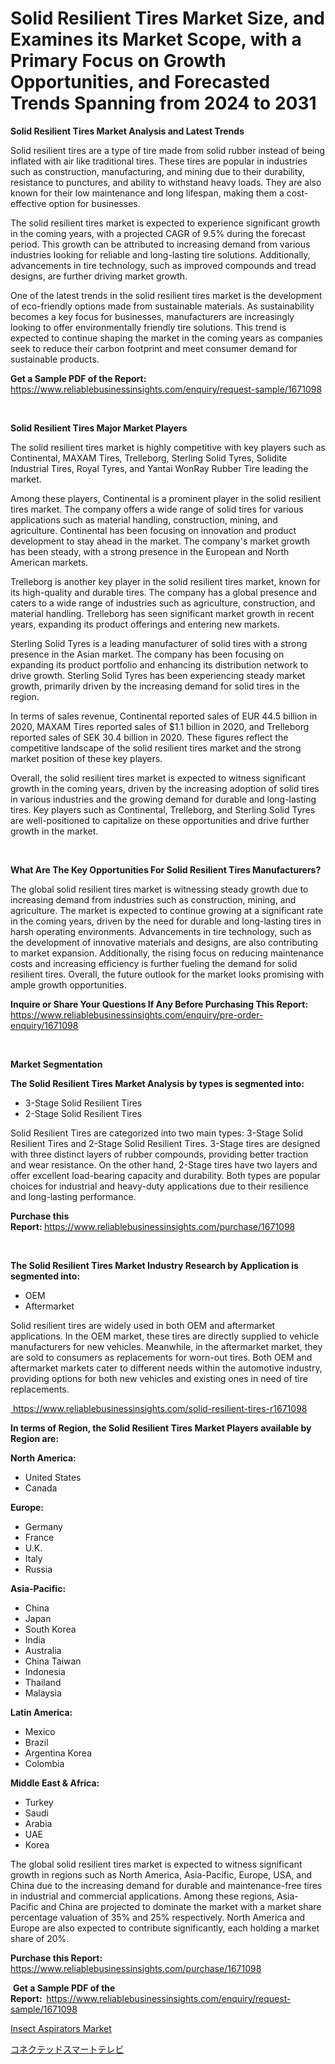 <p><h1>Solid Resilient Tires Market Size, and Examines its Market Scope, with a Primary Focus on Growth Opportunities, and Forecasted Trends Spanning from 2024 to 2031</h1></p><p><strong>Solid Resilient Tires Market Analysis and Latest Trends</strong></p>
<p><p>Solid resilient tires are a type of tire made from solid rubber instead of being inflated with air like traditional tires. These tires are popular in industries such as construction, manufacturing, and mining due to their durability, resistance to punctures, and ability to withstand heavy loads. They are also known for their low maintenance and long lifespan, making them a cost-effective option for businesses.</p><p>The solid resilient tires market is expected to experience significant growth in the coming years, with a projected CAGR of 9.5% during the forecast period. This growth can be attributed to increasing demand from various industries looking for reliable and long-lasting tire solutions. Additionally, advancements in tire technology, such as improved compounds and tread designs, are further driving market growth.</p><p>One of the latest trends in the solid resilient tires market is the development of eco-friendly options made from sustainable materials. As sustainability becomes a key focus for businesses, manufacturers are increasingly looking to offer environmentally friendly tire solutions. This trend is expected to continue shaping the market in the coming years as companies seek to reduce their carbon footprint and meet consumer demand for sustainable products.</p></p>
<p><strong>Get a Sample PDF of the Report:&nbsp;</strong> <a href="https://www.reliablebusinessinsights.com/enquiry/request-sample/1671098">https://www.reliablebusinessinsights.com/enquiry/request-sample/1671098</a></p>
<p>&nbsp;</p>
<p><strong>Solid Resilient Tires Major Market Players</strong></p>
<p><p>The solid resilient tires market is highly competitive with key players such as Continental, MAXAM Tires, Trelleborg, Sterling Solid Tyres, Solidite Industrial Tires, Royal Tyres, and Yantai WonRay Rubber Tire leading the market. </p><p>Among these players, Continental is a prominent player in the solid resilient tires market. The company offers a wide range of solid tires for various applications such as material handling, construction, mining, and agriculture. Continental has been focusing on innovation and product development to stay ahead in the market. The company's market growth has been steady, with a strong presence in the European and North American markets.</p><p>Trelleborg is another key player in the solid resilient tires market, known for its high-quality and durable tires. The company has a global presence and caters to a wide range of industries such as agriculture, construction, and material handling. Trelleborg has seen significant market growth in recent years, expanding its product offerings and entering new markets.</p><p>Sterling Solid Tyres is a leading manufacturer of solid tires with a strong presence in the Asian market. The company has been focusing on expanding its product portfolio and enhancing its distribution network to drive growth. Sterling Solid Tyres has been experiencing steady market growth, primarily driven by the increasing demand for solid tires in the region.</p><p>In terms of sales revenue, Continental reported sales of EUR 44.5 billion in 2020, MAXAM Tires reported sales of $1.1 billion in 2020, and Trelleborg reported sales of SEK 30.4 billion in 2020. These figures reflect the competitive landscape of the solid resilient tires market and the strong market position of these key players. </p><p>Overall, the solid resilient tires market is expected to witness significant growth in the coming years, driven by the increasing adoption of solid tires in various industries and the growing demand for durable and long-lasting tires. Key players such as Continental, Trelleborg, and Sterling Solid Tyres are well-positioned to capitalize on these opportunities and drive further growth in the market.</p></p>
<p>&nbsp;</p>
<p><strong>What Are The Key Opportunities For Solid Resilient Tires Manufacturers?</strong></p>
<p><p>The global solid resilient tires market is witnessing steady growth due to increasing demand from industries such as construction, mining, and agriculture. The market is expected to continue growing at a significant rate in the coming years, driven by the need for durable and long-lasting tires in harsh operating environments. Advancements in tire technology, such as the development of innovative materials and designs, are also contributing to market expansion. Additionally, the rising focus on reducing maintenance costs and increasing efficiency is further fueling the demand for solid resilient tires. Overall, the future outlook for the market looks promising with ample growth opportunities.</p></p>
<p><strong>Inquire or Share Your Questions If Any Before Purchasing This Report:</strong> <a href="https://www.reliablebusinessinsights.com/enquiry/pre-order-enquiry/1671098">https://www.reliablebusinessinsights.com/enquiry/pre-order-enquiry/1671098</a></p>
<p>&nbsp;</p>
<p><strong>Market Segmentation</strong></p>
<p><strong>The Solid Resilient Tires Market Analysis by types is segmented into:</strong></p>
<p><ul><li>3-Stage Solid Resilient Tires</li><li>2-Stage Solid Resilient Tires</li></ul></p>
<p><p>Solid Resilient Tires are categorized into two main types: 3-Stage Solid Resilient Tires and 2-Stage Solid Resilient Tires. 3-Stage tires are designed with three distinct layers of rubber compounds, providing better traction and wear resistance. On the other hand, 2-Stage tires have two layers and offer excellent load-bearing capacity and durability. Both types are popular choices for industrial and heavy-duty applications due to their resilience and long-lasting performance.</p></p>
<p><strong>Purchase this Report:&nbsp;</strong><a href="https://www.reliablebusinessinsights.com/purchase/1671098">https://www.reliablebusinessinsights.com/purchase/1671098</a></p>
<p>&nbsp;</p>
<p><strong>The Solid Resilient Tires Market Industry Research by Application is segmented into:</strong></p>
<p><ul><li>OEM</li><li>Aftermarket</li></ul></p>
<p><p>Solid resilient tires are widely used in both OEM and aftermarket applications. In the OEM market, these tires are directly supplied to vehicle manufacturers for new vehicles. Meanwhile, in the aftermarket market, they are sold to consumers as replacements for worn-out tires. Both OEM and aftermarket markets cater to different needs within the automotive industry, providing options for both new vehicles and existing ones in need of tire replacements.</p></p>
<p><a href="https://www.reliablebusinessinsights.com/solid-resilient-tires-r1671098">&nbsp;https://www.reliablebusinessinsights.com/solid-resilient-tires-r1671098</a></p>
<p><strong>In terms of Region, the Solid Resilient Tires Market Players available by Region are:</strong></p>
<p>
    <p> <strong> North America: </strong>
        <ul>
            <li>United States</li>
            <li>Canada</li>
        </ul>
        </p> 
    <p> <strong> Europe: </strong>
        <ul>
            <li>Germany</li>
            <li>France</li>
            <li>U.K.</li>
            <li>Italy</li>
            <li>Russia</li>
        </ul>
        </p> 
    <p> <strong> Asia-Pacific: </strong>
        <ul>
            <li>China</li>
            <li>Japan</li>
            <li>South Korea</li>
            <li>India</li>
            <li>Australia</li>
            <li>China Taiwan</li>
            <li>Indonesia</li>
            <li>Thailand</li>
            <li>Malaysia</li>
        </ul>
        </p> 
    <p> <strong> Latin America: </strong>
        <ul>
            <li>Mexico</li>
            <li>Brazil</li>
            <li>Argentina Korea</li>
            <li>Colombia</li>
        </ul>
        </p> 
    <p> <strong> Middle East & Africa: </strong>
        <ul>
            <li>Turkey</li>
            <li>Saudi</li>
            <li>Arabia</li>
            <li>UAE</li>
            <li>Korea</li>
        </ul>
    </p>
    </p>
<p><p>The global solid resilient tires market is expected to witness significant growth in regions such as North America, Asia-Pacific, Europe, USA, and China due to the increasing demand for durable and maintenance-free tires in industrial and commercial applications. Among these regions, Asia-Pacific and China are projected to dominate the market with a market share percentage valuation of 35% and 25% respectively. North America and Europe are also expected to contribute significantly, each holding a market share of 20%.</p></p>
<p><strong>Purchase this Report: </strong><a href="https://www.reliablebusinessinsights.com/purchase/1671098">https://www.reliablebusinessinsights.com/purchase/1671098</a></p>
<p>&nbsp;<strong>Get a Sample PDF of the Report:&nbsp;&nbsp;</strong><a href="https://www.reliablebusinessinsights.com/enquiry/request-sample/1671098">https://www.reliablebusinessinsights.com/enquiry/request-sample/1671098</a></p>
<p><strong></strong></p>
<p><p><a href="https://view.publitas.com/reportprime-1/insect-aspirators-market-outlook-complete-industry-analysis-2024-to-2031/">Insect Aspirators Market</a></p><p><a href="https://github.com/alyle7648/Market-Research-Report-List-1/blob/main/5282577120482.md">コネクテッドスマートテレビ</a></p></p>